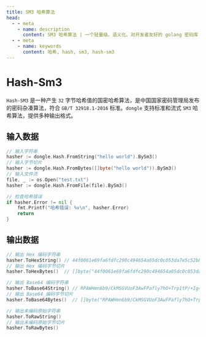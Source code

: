 ```yaml
---
title: SM3 哈希算法
head:
  - - meta
    - name: description
      content: SM3 哈希算法 | 一个轻量级、语义化、对开发者友好的 golang 密码库
  - - meta
    - name: keywords
      content: 哈希, hash, sm3, hash-sm3
---
```


# Hash-Sm3

`Hash-SM3` 是一种产生 `32` 字节哈希值的国密哈希算法，是中国国家密码管理局发布的密码杂凑算法，符合 `GB/T 32918.1-2016` 标准。`dongle` 支持标准和流式 `SM3` 哈希算法，提供多种输出格式。

## 输入数据

```go
// 输入字符串
hasher := dongle.Hash.FromString("hello world").BySm3()
// 输入字节切片
hasher := dongle.Hash.FromBytes([]byte("hello world")).BySm3()
// 输入文件流
file, _ := os.Open("test.txt")
hasher := dongle.Hash.FromFile(file).BySm3()

// 检查哈希错误
if hasher.Error != nil {
	fmt.Printf("哈希错误: %v\n", hasher.Error)
	return
}
```

## 输出数据

```go
// 输出 Hex 编码字符串
hasher.ToHexString() // 44f0061e69fa6fdfc290c494654a05dc0c053da7e5c52b84ef93a9d67d3fff88
// 输出 Hex 编码字节切片
hasher.ToHexBytes()  // []byte("44f0061e69fa6fdfc290c494654a05dc0c053da7e5c52b84ef93a9d67d3fff88")

// 输出 Base64 编码字符串
hasher.ToBase64String() // RPAWHmn6b9/CkMSGVUoF3AwFPafly7hO+Trp1tP/+Ig=
// 输出 Base64 编码字节切片
hasher.ToBase64Bytes()  // []byte("RPAWHmn6b9/CkMSGVUoF3AwFPafly7hO+Trp1tP/+Ig=")

// 输出未编码原始字符串
hasher.ToRawString()
// 输出未编码原始字节切片
hasher.ToRawBytes()
```
